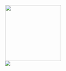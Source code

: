 
<div>
  <img height="180em" src="https://github-readme-stats.vercel.app/api?username=eduveks&show_icons=true&hide_border=true&bg_color=1c1c1c&title_color=09f1ff&icon_color=09f1ff&text_color=09f1ff" />
</div>

<div>
  <a href="https://www.linkedin.com/in/eduveks/" target="_blank">
    <img src="https://img.shields.io/badge/LinkedIn-0077B5?style=for-the-badge&logo=linkedin&logoColor=white" target="_blank"/>
  </a>
</div>

